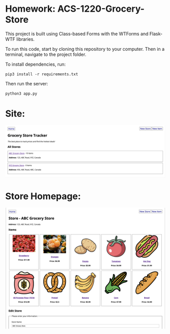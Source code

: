 # Homework: ACS-1220-Grocery-Store
This project is built using Class-based Forms with the WTForms and Flask-WTF libraries.

To run this code, start by cloning this repository to your computer. Then in a terminal, navigate to the project folder.

To install dependencies, run:

```
pip3 install -r requirements.txt
```

Then run the server:

```
python3 app.py
```

# Site:
![Thali - Must Eats Home Page](./app_homepage.png)

# Store Homepage:
![City Home Page](./city_homepage.png)
